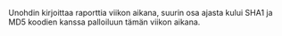 Unohdin kirjoittaa raporttia viikon aikana, suurin osa ajasta kului SHA1 ja MD5 koodien kanssa palloiluun tämän viikon aikana.
